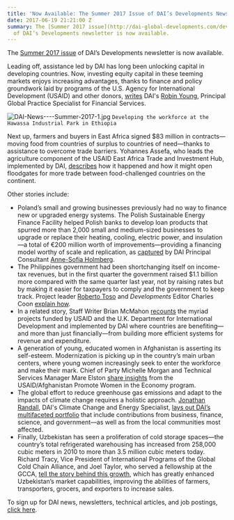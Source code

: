 ```yaml
---
title: 'Now Available: The Summer 2017 Issue of DAI’s Developments Newsletter'
date: 2017-06-19 21:21:00 Z
summary: The [Summer 2017 issue](http://dai-global-developments.com/developments/summer-2017/)
  of DAI’s Developments newsletter is now available.
---
```


The [Summer 2017 issue](http://dai-global-developments.com/developments/summer-2017/) of DAI’s Developments newsletter is now available.

Leading off, assistance led by DAI has long been unlocking capital in developing countries. Now, investing equity capital in these teeming markets enjoys increasing advantages, thanks to finance and policy groundwork laid by programs of the U.S. Agency for International Development (USAID) and other donors, [writes](http://dai-global-developments.com/articles/using-development-assistance-to-catalyze-sound-investments-in-emerging-and-developing-markets/) DAI's [Robin Young](https://www.dai.com/who-we-are/our-team/robin-young), Principal Global Practice Specialist for Financial Services. 

![DAI-News----Summer-2017-1.jpg](/uploads/DAI-News----Summer-2017-1.jpg)
`Developing the workforce at the Hawassa Industrial Park in Ethiopia`

Next up, farmers and buyers in East Africa signed $83 million in contracts—moving food from countries of surplus to countries of need—thanks to assistance to overcome trade barriers. Yohannes Assefa, who leads the agriculture component of the USAID East Africa Trade and Investment Hub, implemented by DAI, [describes](http://dai-global-developments.com/articles/83-million-grain-deal-between-east-african-countries-demonstrates-how-east-africa-can-feed-itself/) how it happened and how it might open floodgates for more trade between food-challenged countries on the continent.

Other stories include:

* Poland’s small and growing businesses previously had no way to finance new or upgraded energy systems. The Polish Sustainable Energy Finance Facility helped Polish banks to develop loan products that spurred more than 2,000 small and medium-sized businesses to upgrade or replace their heating, cooling, electric power, and insulation—a total of €200 million worth of improvements—providing a financing model worthy of scale and replication, as [captured](http://dai-global-developments.com/articles/polseff-legacy-lower-energy-bills-for-businesses-across-poland-a-financing-model-to-scale-and-replicate/) by DAI Principal Consultant [Anne-Sofia Holmberg](https://www.dai.com/who-we-are/our-team/anne-sofia-holmberg).
* The Philippines government had been shortchanging itself on income-tax revenues, but in the first quarter the government raised $1.1 billion more compared with the same quarter last year, not by raising rates but by making it easier for taxpayers to comply and the government to keep track. Project leader [Roberto Toso](https://www.dai.com/who-we-are/our-team/roberto-toso) and *Developments* Editor Charles Coon [explain how](http://dai-global-developments.com/articles/philippines-increases-tax-collections-by-11-billion-year-over-yearwithout-raising-rates/).
* In a related story, Staff Writer Brian McMahon [recounts](http://dai-global-developments.com/articles/how-tax-assistance-from-usaid-dfid-helps-developing-countries-to-manage-money-and-help-themselves/) the myriad projects funded by USAID and the U.K. Department for International Development and implemented by DAI where countries are benefiting—and more than just financially—from building more efficient systems for revenue and expenditure.
* A generation of young, educated women in Afghanistan is asserting its self-esteem. Modernization is picking up in the country’s main urban centers, where young women increasingly seek to enter the workforce and make their mark. Chief of Party Michelle Morgan and Technical Services Manager Mare Elston [share insights](http://dai-global-developments.com/articles/out-of-hiding-assisting-young-educated-women-in-afghanistan-to-finally-enter-the-workforce/) from the USAID/Afghanistan Promote Women in the Economy program.
* The global effort to reduce greenhouse gas emissions and adapt to the impacts of climate change requires a holistic approach. [Jonathan Randall](https://www.dai.com/who-we-are/our-team/jonathan-randall), DAI's Climate Change and Energy Specialist, [lays out DAI’s multifaceted portfolio](http://dai-global-developments.com/articles/the-whole-spectrum-a-holistic-approach-to-climate-resilience/) that include contributions from business, finance, science, and government—as well as from the local communities most affected.
* Finally, Uzbekistan has seen a proliferation of cold storage spaces—the country’s total refrigerated warehousing has increased from 258,000 cubic meters in 2010 to more than 3.5 million cubic meters today. Richard Tracy, Vice President of International Programs of the Global Cold Chain Alliance, and Joel Taylor, who served a fellowship at the GCCA, [tell the story behind this growth](http://dai-global-developments.com/articles/the-proliferation-of-cold-storage-in-uzbekistan/), which has greatly enhanced Uzbekistan’s market capabilities, improving the abilities of farmers, transporters, grocers, and exporters to increase sales.

To sign up for DAI news, newsletters, technical articles, and job postings, [click here](https://www.dai.com/sign-up).